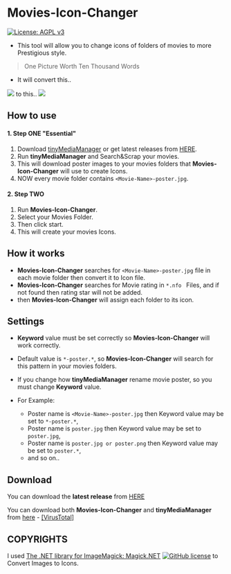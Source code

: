 # Movies-Icon-Changer
 [![License: AGPL v3](https://img.shields.io/badge/License-AGPL%20v3-blue.svg)](https://raw.githubusercontent.com/DrAliRagab/Movies-Icon-Changer/master/LICENSE)
 - This tool will allow you to change icons of folders of movies to more Prestigious style.

> One Picture Worth Ten Thousand Words

- It will convert this..

![](https://raw.githubusercontent.com/DrAliRagab/Movies-Icon-Changer/master/docs/3.png)
to this..
![](https://raw.githubusercontent.com/DrAliRagab/Movies-Icon-Changer/master/docs/4.png)

## How to use
#### 1. Step ONE "Essential"
1. Download [tinyMediaManager](https://github.com/tinyMediaManager/tinyMediaManager "tinyMediaManager") or get latest releases from [HERE](http://release.tinymediamanager.org/ "HERE").
2. Run **tinyMediaManager** and Search&Scrap your movies.
3. This will download poster images to your movies folders that **Movies-Icon-Changer** will use to create Icons.
4. NOW every movie folder contains `<Movie-Name>-poster.jpg`.

#### 2. Step TWO
1. Run **Movies-Icon-Changer**.
2. Select your Movies Folder.
3. Then click start.
4. This will create your movies Icons.

## How it works
- **Movies-Icon-Changer** searches for `<Movie-Name>-poster.jpg` file in each movie folder then convert it to Icon file.
- **Movies-Icon-Changer** searches for Movie rating in `*.nfo ` Files, and if not found then rating star will not be added.
- then **Movies-Icon-Changer** will assign each folder to its icon.

## Settings
- **Keyword** value must be set correctly so **Movies-Icon-Changer** will work correctly.
- Default value is `*-poster.*`, so **Movies-Icon-Changer** will search for this pattern in your movies folders.
- If you change how **tinyMediaManager** rename movie poster, so you must change **Keyword** value.
- For Example:

  - Poster name is `<Movie-Name>-poster.jpg` then Keyword value may be set to `*-poster.*`,
  - Poster name is `poster.jpg` then Keyword value may be set to `poster.jpg`,
  - Poster name is `poster.jpg or poster.png` then Keyword value may be set to `poster.*`,
  - and so on..


## Download

You can download the **latest release** from [HERE](https://github.com/DrAliRagab/Movies-Icon-Changer/releases) 

You  can download both **Movies-Icon-Changer** and **tinyMediaManager** from [here](https://www.dropbox.com/s/hntjvbrq0sq48ii/IconChanger.zip?dl=0 "here") - [[VirusTotal]](https://www.virustotal.com/gui/file/9c0d79cc7719dd1c50bc2abb49bd85d64df217cd06dd835431a0795c862ec9c5/detection)


## COPYRIGHTS

I used [The .NET library for ImageMagick: Magick.NET](https://github.com/dlemstra/Magick.NET "Magick.NET") [![GitHub license](https://img.shields.io/badge/license-Apache%202-green.svg)](https://raw.githubusercontent.com/dlemstra/Magick.NET/master/License.txt) to Convert Images to Icons.


